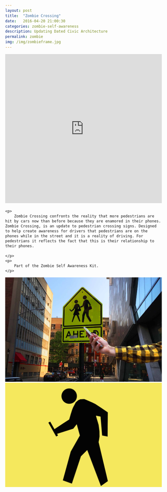 ```yaml
---
layout: post
title:  "Zombie Crossing"
date:   2016-04-20 21:00:30
categories: zombie-self-awareness
description: Updating Dated Civic Architecture
permalink: zombie
img: /img/zombieframe.jpg
---
```


<div>
	<iframe width="100%" height="480" src="https://www.youtube.com/embed/raWhliAt30c" frameborder="0" allowfullscreen></iframe>
</div>
<div class="col-xs-12">

	<p>
		Zombie Crossing confronts the reality that more pedestrians are hit by cars now than before because they are enamored in their phones. Zombie Crossing, is an update to pedestrian crossing signs. Designed to help create awareness for drivers that pedestrians are on the phones while in the street and it is a reality of driving. For pedestrians it reflects the fact that this is their relationship to their phones.
		
	</p>
	<p>
		Part of the Zombie Self Awareness Kit. 
	</p>
</div>
<!-- <div class="col-xs-1"></div> -->
<div class="col-xs-12">
	<img src="/img/zombieframe.jpg" class="img-responsive" alt="Responsive image"/>
</div>

<div class="col-xs-12">
	<img src="/img/zombiecrossing.png" class="img-responsive" alt="Responsive image"/>
</div>
